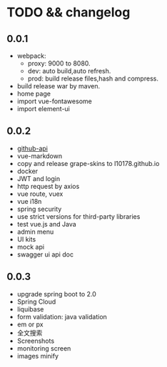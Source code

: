 # TODO && changelog

## 0.0.1
* webpack:
  + proxy: 9000 to 8080.
  + dev: auto build,auto refresh.
  + prod: build release files,hash and compress.
* build release war by maven.
* home page
* import vue-fontawesome
* import element-ui


## 0.0.2
* [github-api](http://github-tools.github.io/github/)
* vue-markdown
* copy and release grape-skins to l10178.github.io
* docker
* JWT and login
* http request by axios
* vue route, vuex
* vue i18n
* spring security
* use strict versions for third-party libraries
* test vue.js and Java
* admin menu
* UI kits
* mock api
* swagger ui api doc


## 0.0.3
* upgrade spring boot to 2.0
* Spring Cloud
* liquibase
* form validation: java validation
* em or px
* 全文搜索
* Screenshots
* monitoring screen
* images minify
